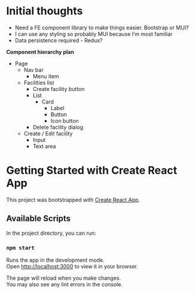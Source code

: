 # Initial thoughts

- Need a FE component library to make things easier. Bootstrap or MUI?
- I can use any styling so probably MUI because I’m most familiar
- Data persistence required - Redux?

**Component hierarchy plan**

- Page
    - Nav bar
        - Menu item
    - Facilities list
        - Create facility button
        - List
            - Card
                - Label
                - Button
                - Icon button
        - Delete facility dialog
    - Create / Edit facility
        - Input
        - Text area

# Getting Started with Create React App

This project was bootstrapped with [Create React App](https://github.com/facebook/create-react-app).

## Available Scripts

In the project directory, you can run:

### `npm start`

Runs the app in the development mode.\
Open [http://localhost:3000](http://localhost:3000) to view it in your browser.

The page will reload when you make changes.\
You may also see any lint errors in the console.


